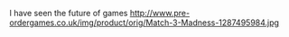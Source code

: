 I have seen the future of games http://www.pre-ordergames.co.uk/img/product/orig/Match-3-Madness-1287495984.jpg